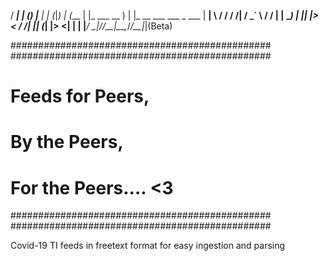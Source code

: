  
  / ____| | (_)    |__ \| |           (_|_)
 | (___ | |_ ___  __  ) | |_ __ ___  ___ _ 
  \___ \| __| \ \/ / / /| __/ _` \ \/ / | |
  ____) | |_| |>  < / /_| || (_| |>  <| | |
 |_____/ \__|_/_/\_\____|\__\__,_/_/\_\_|_|(Beta)
                                           
###############################################
###############################################                                             
#                  Feeds for Peers,           #
#                  By the Peers,              #
#                  For the Peers.... <3       #
###############################################                                             
###############################################


Covid-19 TI feeds in  freetext format for easy ingestion and parsing
